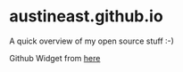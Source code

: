 # austineast.github.io
A quick overview of my open source stuff :-)

Github Widget from [here](https://github.com/jawj/github-widget)